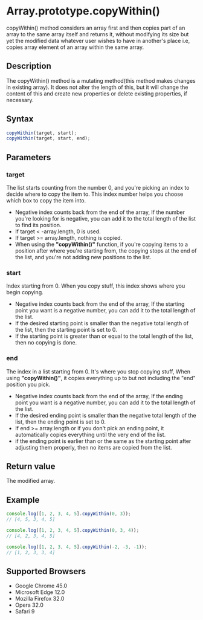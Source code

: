 # Array.prototype.copyWithin()

copyWithin() method considers an array first and then copies part of an array to the same array itself and returns it, without modifying its size but yet the modified data whatever user wishes to have in another's place i.e, copies array element of an array within the same array.

## Description

The copyWithin() method is a mutating method(this method makes changes in existing array). It does not alter the length of this, but it will change the content of this and create new properties or delete existing properties, if necessary.

## Syntax

```js
copyWithin(target, start);
copyWithin(target, start, end);
```

## Parameters

### target

 The list  starts counting from the  number 0, and you're picking an index to decide where to copy the item to. This index number helps you choose which box to copy the item into.

- Negative index counts back from the end of the array, If the number you're looking for is negative, you can add it to the total length of the list to find its position.
- If target < -array.length, 0 is used.
- If target >= array.length, nothing is copied.
- When using the **"copyWithin()"** function, if you're copying items to a position after where you're starting from, the copying stops at the end of the list, and you're not adding new positions to the list.

### start

 Index starting from 0. When you copy stuff, this index shows where you begin copying.

- Negative index counts back from the end of the array, If the starting point you want is a negative number, you can add it to the total length of the list.
- If the desired starting point is smaller than the negative total length of the list, then the starting point is set to 0.
- If the starting point is greater than or equal to the total length of the list, then no copying is done.

### end

The index in a list starting from 0. It's where you stop copying stuff, When using **"copyWithin()"**, it copies everything up to but not including the "end" position you pick.

- Negative index counts back from the end of the array, If the ending point you want is a negative number, you can add it to the total length of the list.
- If the desired ending point is smaller than the negative total length of the list, then the ending point is set to 0.
- If end >= array.length or if you don't pick an ending point, it automatically copies everything until the very end of the list.
- if the ending point is earlier than or the same as the starting point after adjusting them properly, then no items are copied from the list.

## Return value

The modified array.

## Example

```js
console.log([1, 2, 3, 4, 5].copyWithin(0, 3));
// [4, 5, 3, 4, 5]

console.log([1, 2, 3, 4, 5].copyWithin(0, 3, 4));
// [4, 2, 3, 4, 5]

console.log([1, 2, 3, 4, 5].copyWithin(-2, -3, -1));
// [1, 2, 3, 3, 4]
```

## Supported Browsers

- Google Chrome 45.0
- Microsoft Edge 12.0
- Mozilla Firefox 32.0
- Opera 32.0
- Safari 9
